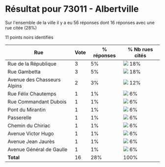 # Résultat pour 73011 - Albertville

Sur l'ensemble de la ville il y a eu 56 réponses dont 16 réponses avec une rue citée (28%)

11 points noirs identifiés

| Rue | Vote | % réponses | % Nb rues cités|
|-----|------|------------|----------------|
| Rue de la République | 3 | 5% | <img src="../../img/bar_18.gif" />&nbsp;18%|
| Rue Gambetta | 3 | 5% | <img src="../../img/bar_18.gif" />&nbsp;18%|
| Avenue des Chasseurs Alpins | 2 | 3% | <img src="../../img/bar_12.gif" />&nbsp;12%|
| Rue Félix Chautemps | 1 | 1% | <img src="../../img/bar_6.gif" />&nbsp;6%|
| Rue Commandant Dubois | 1 | 1% | <img src="../../img/bar_6.gif" />&nbsp;6%|
| Pont du Mirantin | 1 | 1% | <img src="../../img/bar_6.gif" />&nbsp;6%|
| Passerelle | 1 | 1% | <img src="../../img/bar_6.gif" />&nbsp;6%|
| Chemin du Chiriac | 1 | 1% | <img src="../../img/bar_6.gif" />&nbsp;6%|
| Avenue Victor Hugo | 1 | 1% | <img src="../../img/bar_6.gif" />&nbsp;6%|
| Avenue Jean Jaurès | 1 | 1% | <img src="../../img/bar_6.gif" />&nbsp;6%|
| Avenue Général de Gaulle | 1 | 1% | <img src="../../img/bar_6.gif" />&nbsp;6%|
| **Total** | 16 | 28% | 100%|
